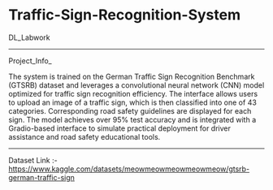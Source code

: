 # Traffic-Sign-Recognition-System
DL_Labwork
_______________________________
Project_Info_

The system is trained on the German Traffic Sign Recognition Benchmark (GTSRB) dataset and leverages a convolutional neural network (CNN) model optimized for traffic sign recognition efficiency. The interface allows users to upload an image of a traffic sign, which is then classified into one of 43 categories. Corresponding road safety guidelines are displayed for each sign. The model achieves over 95% test accuracy and is integrated with a Gradio-based interface to simulate practical deployment for driver assistance and road safety educational tools.
___________________________________________
Dataset Link :- https://www.kaggle.com/datasets/meowmeowmeowmeowmeow/gtsrb-german-traffic-sign
